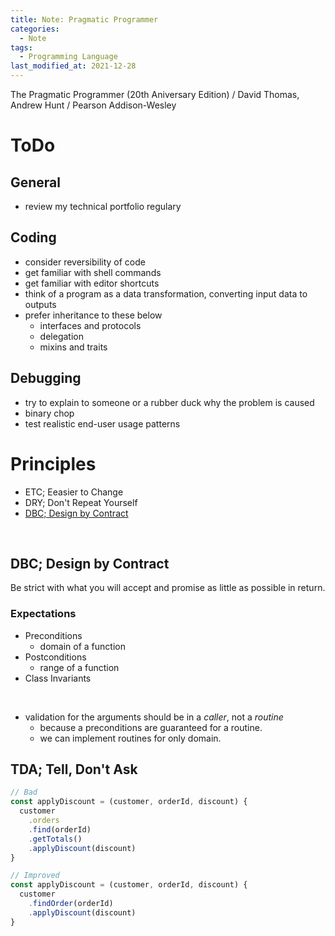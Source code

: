 ```yaml
---
title: Note: Pragmatic Programmer
categories:
  - Note
tags:
  - Programming Language
last_modified_at: 2021-12-28
---
```


The Pragmatic Programmer (20th Aniversary Edition) / David Thomas, Andrew Hunt / Pearson Addison-Wesley

# ToDo

## General

- review my technical portfolio regulary

## Coding

- consider reversibility of code
- get familiar with shell commands
- get familiar with editor shortcuts
- think of a program as a data transformation, converting input data to outputs
- prefer inheritance to these below
  - interfaces and protocols
  - delegation
  - mixins and traits
## Debugging

- try to explain to someone or a rubber duck why the problem is caused
- binary chop
- test realistic end-user usage patterns


# Principles

- ETC; Eeasier to Change
- DRY; Don't Repeat Yourself
- [DBC; Design by Contract](#DBC;-Design-by-Contract)

<br>

## DBC; Design by Contract

Be strict with what you will accept and promise as little as possible in return.

### Expectations

- Preconditions
  - domain of a function
- Postconditions
  - range of a function
- Class Invariants

<br>

- validation for the arguments should be in a *caller*, not a *routine*
  - because a preconditions are guaranteed for a routine.
  - we can implement routines for only domain.

## TDA; Tell, Don't Ask

```js
// Bad
const applyDiscount = (customer, orderId, discount) {
  customer
    .orders
    .find(orderId)
    .getTotals()
    .applyDiscount(discount)
}
```

```js
// Improved
const applyDiscount = (customer, orderId, discount) {
  customer
    .findOrder(orderId)
    .applyDiscount(discount)
}
```
